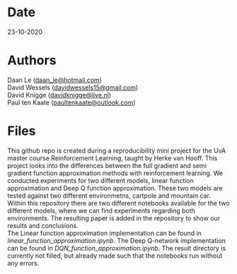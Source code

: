 # Date
23-10-2020

# Authors
Daan Le (daan_le@hotmail.com) <br>
David Wessels (davidwessels15@gmail.com) <br>
David Knigge (davidknigge@live.nl) <br>
Paul ten Kaate (paultenkaate@outlook.com) <br>

# Files 
This github repo is created during a reproducibility mini project for the UvA master course Reinforcement Learning, taught by Herke van Hooff. This project looks into the differences between the full gradient and semi gradient function approximation methods with reinforcement learning. We conducted experiments for two different models, linear function approximation and Deep Q function approximation. These two models are tested against two different environmetns, cartpole and mountain car. Within this repository there are two different notebooks available for the two different models, where we can find experiments regarding both environments. The resulting paper is added in the repository to show our results and conclusions.<br>
The Linear function approximation implementation can be found in *linear_function_approximation.ipynb*. The Deep Q-network implementation can be found in *DQN_function_approximation.ipynb*. The result directory is currently not filled, but already made such that the notebooks run without any errors.
